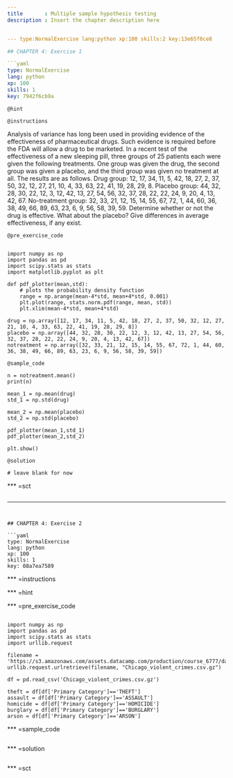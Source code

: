```yaml
---
title       : Multiple sample hypothesis testing
description : Insert the chapter description here


--- type:NormalExercise lang:python xp:100 skills:2 key:13e65f0ce8

## CHAPTER 4: Exercise 1

```yaml
type: NormalExercise
lang: python
xp: 100
skills: 1
key: 7942f6cb9a
```

`@hint`

`@instructions`

Analysis of variance has long been used in providing evidence of the effectiveness of pharmaceutical drugs. Such evidence is required before the FDA will allow a drug to be marketed. In a recent test of the effectiveness of a new sleeping pill, three groups of 25 patients each were given the following treatments. One group was given the drug, the second group was given a placebo, and the third group was given no treatment at all. The results are as follows. Drug group: 12, 17, 34, 11, 5, 42, 18, 27, 2, 37, 50, 32, 12, 27, 21, 10, 4, 33, 63, 22, 41, 19, 28, 29, 8. Placebo group: 44, 32, 28, 30, 22, 12, 3, 12, 42, 13, 27, 54, 56, 32, 37, 28, 22, 22, 24, 9, 20, 4, 13, 42, 67. No-treatment group: 32, 33, 21, 12, 15, 14, 55, 67, 72, 1, 44, 60, 36, 38, 49, 66, 89, 63, 23, 6, 9, 56, 58, 39, 59. Determine whether or not the drug is effective. What about the placebo? Give differences in average effectiveness, if any exist.



`@pre_exercise_code`
```{python}

import numpy as np
import pandas as pd
import scipy.stats as stats
import matplotlib.pyplot as plt

def pdf_plotter(mean,std):
    # plots the probability density function 
    range = np.arange(mean-4*std, mean+4*std, 0.001)
    plt.plot(range, stats.norm.pdf(range, mean, std))
    plt.xlim(mean-4*std, mean+4*std)

drug = np.array([12, 17, 34, 11, 5, 42, 18, 27, 2, 37, 50, 32, 12, 27, 21, 10, 4, 33, 63, 22, 41, 19, 28, 29, 8])
placebo = np.array([44, 32, 28, 30, 22, 12, 3, 12, 42, 13, 27, 54, 56, 32, 37, 28, 22, 22, 24, 9, 20, 4, 13, 42, 67])
notreatment = np.array([32, 33, 21, 12, 15, 14, 55, 67, 72, 1, 44, 60, 36, 38, 49, 66, 89, 63, 23, 6, 9, 56, 58, 39, 59])
```

`@sample_code`
```{python}
n = notreatment.mean()
print(n)

mean_1 = np.mean(drug)
std_1 = np.std(drug)

mean_2 = np.mean(placebo)
std_2 = np.std(placebo)

pdf_plotter(mean_1,std_1)
pdf_plotter(mean_2,std_2)

plt.show()

```

`@solution`
```{python}
# leave blank for now
```

*** =sct
```{python}

```
---
```


## CHAPTER 4: Exercise 2

```yaml
type: NormalExercise
lang: python
xp: 100
skills: 1
key: 08a7ea7589
```

*** =instructions

*** =hint

*** =pre_exercise_code
```{python}

import numpy as np
import pandas as pd
import scipy.stats as stats
import urllib.request

filename = 'https://s3.amazonaws.com/assets.datacamp.com/production/course_6777/datasets/Chicago_violent_crimes.csv.gz.csv'
urllib.request.urlretrieve(filename, "Chicago_violent_crimes.csv.gz")

df = pd.read_csv('Chicago_violent_crimes.csv.gz')

theft = df[df['Primary Category']=='THEFT']
assault = df[df['Primary Category']=='ASSAULT']
homicide = df[df['Primary Category']=='HOMICIDE']
burglary = df[df['Primary Category']=='BURGLARY']
arson = df[df['Primary Category']=='ARSON']

```

*** =sample_code
```{python}

```

*** =solution
```{python}

```

*** =sct
```{python}

```
